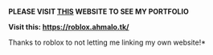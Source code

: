**PLEASE VISIT [THIS](https://roblox.ahmalo.tk/) WEBSITE TO SEE MY PORTFOLIO**   

**Visit this: https://roblox.ahmalo.tk/**

Thanks to roblox to not letting me linking my own website!*   
